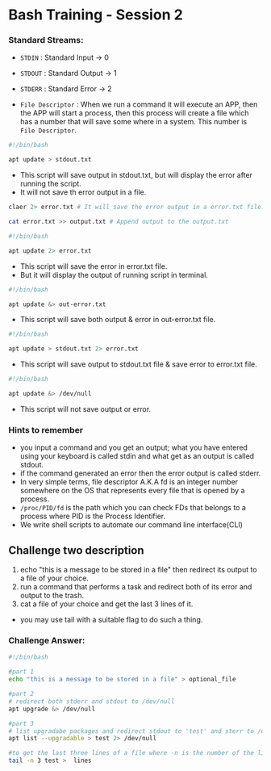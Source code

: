 # Bash Training - Session 2

### Standard Streams:
* `STDIN` : Standard Input -> 0
* `STDOUT` : Standard Output -> 1
* `STDERR` : Standard Error -> 2

* `File Descriptor` : When we run a command it will execute an APP, then the APP will start a process, then this process will create a file which has a number that will save some where in a system. This number is `File Descriptor`.

```sh
#!/bin/bash

apt update > stdout.txt
```
* This script will save output in stdout.txt, but will display the error after running the script.
* It will not save th error output in a file.

```sh
claer 2> error.txt # It will save the error output in a error.txt file.
```
```sh
cat error.txt >> output.txt # Append output to the output.txt
```
```sh
#!/bin/bash

apt update 2> error.txt
```
* This script will save the error in error.txt file.
* But it will display the output of running script in terminal.

```sh
#!/bin/bash

apt update &> out-error.txt
```
* This script will save both output & error in out-error.txt file.

```sh
#!/bin/bash

apt update > stdout.txt 2> error.txt
```
* This script will save output to stdout.txt file & save error to error.txt file.

```sh
#!/bin/bash

apt update &> /dev/null
```
* This script will not save output or error.


### Hints to remember
- you input a command and you get an output; what you have entered using your keyboard is called stdin and what get as an output is called stdout.
- if the command generated an error then the error output is called stderr. 
- In very simple terms, file descriptor A.K.A fd is an integer number somewhere on the OS that represents every file that is opened by a process.
- `/proc/PID/fd` is the path which you can check FDs that belongs to a process where PID is the Process Identifier.
- We write shell scripts to automate our command line interface(CLI)

## Challenge two description

1. echo "this is a message to be stored in a file" then redirect its output to a file of your choice.
2. run a command that performs a task and redirect both of its error and output to the trash.
3. cat a file of your choice and get the last 3 lines of it.
- you may use tail with a suitable flag to do such a thing. 

### Challenge Answer:
```sh
#!/bin/bash

#part 1
echo "this is a message to be stored in a file" > optional_file

#part 2
# redirect both stderr and stdout to /dev/null
apt upgrade &> /dev/null

#part 3
# list upgradabe packages and redirect stdout to 'test' and sterr to /dev/null
apt list --upgradable > test 2> /dev/null

#to get the last three lines of a file where -n is the number of the lines 
tail -n 3 test >  lines
```














